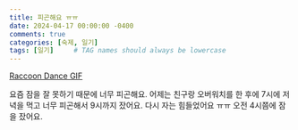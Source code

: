 ```yaml
---
title: 피곤해요 ㅠㅠ
date: 2024-04-17 00:00:00 -0400
comments: true
categories: [숙제, 일기]
tags: [일기]     # TAG names should always be lowercase
---
```


<div class="tenor-gif-embed" data-postid="1965729767099751670" data-share-method="host" data-aspect-ratio="0.951807" data-width="100%">
    <a href="https://tenor.com/view/raccoon-dance-trash-panda-gif-1965729767099751670">
        Raccoon Dance GIF
    </a>
</div> 
<script type="text/javascript" async src="https://tenor.com/embed.js"></script>

요즘 잠을 잘 못하기 때문에 너무 피곤해요. 어제는 친구랑 오버워치를 한 후에 7시에 저녁을 먹고 너무 피곤해서 9시까지 잤어요. 다시 자는 힘들었어요 ㅠㅠ 오전 4시쯤에 잠을 잤어요. 